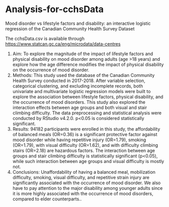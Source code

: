 # Analysis-for-cchsData
Mood disorder vs lifestyle factors and disability: an interactive logistic regression of the Canadian Community Health Survey Dataset

The cchsData.csv is available through  https://www.statcan.gc.ca/eng/microdata/data-centres

1. Aim: To explore the magnitude of the impact of lifestyle factors and physical disability on mood disorder among adults (age >18 years) and explore how the age difference modifies the impact of physical disability on the occurrence of mood disorder.
2. Methods: This study used the database of the Canadian Community Health Survey conducted in 2017-2018. After variable selection, categorical clustering, and excluding incomplete records, both univariate and multivariate logistic regression models were built to explore the association between lifestyle factors, physical disability, and the occurrence of mood disorders. This study also explored the interaction effects between age groups and both visual and stair climbing difficulty. The data preprocessing and statistical analysis were conducted by RStudio v4.2.0. p<0.05 is considered statistically significant.
3. Results: 94182 participants were enrolled in this study, the affordability of balanced meals (OR=0.36) is a significant protective factor against mood disorder while having repetitive injury (OR=1.79), smoking (OR=1.79), with visual difficulty (OR=1.62), and with difficulty climbing stairs (OR=2.18) are hazardous factors. The interaction between age groups and stair climbing difficulty is statistically significant (p<0.05), while such interaction between age groups and visual difficulty is mostly not.
4. Conclusions: Unaffordability of having a balanced meal, mobilization difficulty, smoking, visual difficulty, and repetitive strain injury are significantly associated with the occurrence of mood disorder. We also have to pay attention to the major disability among younger adults since it is more highly associated with the occurrence of mood disorders, compared to elder counterparts..
